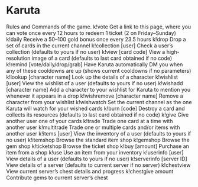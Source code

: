 # Karuta
Rules and Commands of the game. 
k!vote
Get a link to this page, where you can vote once every 12 hours to redeem 1 ticket (2 on Friday–Sunday)
k!daily
Receive a 50–100 gold bonus once every 23.5 hours
k!drop
Drop a set of cards in the current channel
k!collection [user]
Check a user’s collection (defaults to yours if no user)
k!view [card code]
View a high-resolution image of a card (defaults to last card obtained if no code)
k!remind [vote/daily/drop/grab]
Have Karuta automatically DM you when any of these cooldowns are up (shows current cooldowns if no parameters)
k!lookup [character name]
Look up the details of a character
k!wishlist [user]
View the wishlist of a user (defaults to yours if no user)
k!wishadd [character name]
Add a character to your wishlist for Karuta to mention you whenever it appears in a drop
k!wishremove [character name]
Remove a character from your wishlist
k!wishwatch
Set the current channel as the one Karuta will watch for your wished cards
k!burn [code]
Destroy a card and collects its resources (defaults to last card obtained if no code)
k!give
Give another user one of your cards
k!trade
Trade one card at a time with another user
k!multitrade
Trade one or multiple cards and/or items with another user
k!items [user]
View the inventory of a user (defaults to yours if no user)
k!itemshop
Browse the standard item shop
k!gemshop
Browse the gem shop
k!ticketshop
Browse the ticket shop
k!buy [amount]
Purchase an item from a shop
k!use
Use an item from your inventory
k!userinfo [user]
View details of a user (defaults to yours if no user)
k!serverinfo [server ID]
View details of a server (defaults to current server if no server)
k!chestview
View current server’s chest details and progress
k!chestgive amount
Contribute gems to current server’s chest
